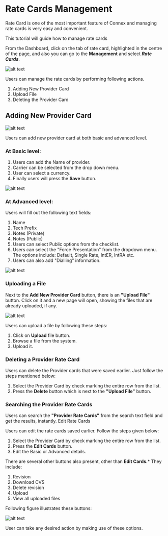 # Rate Cards Management

Rate Card is one of the most important feature of Connex and managing rate cards is very easy and convenient.

This tutorial will guide how to manage rate cards

From the Dashboard, click on the tab of rate card, highlighted in the centre of the page, and also you can go to the **Management** and select **_Rate Cards_**.

![alt text][ratecard-dashboard-new]

Users can manage the rate cards by performing following actions.

1. Adding New Provider Card
2. Upload File
3. Deleting the Provider Card

## Adding New Provider Card

![alt text][add-new-provider]

Users can add new provider card at both basic and advanced level. 

### At Basic level:

1. Users can add the Name of provider.
2. Carrier can be selected from the drop down menu.
3. User can select a currency.
4. Finally users will press the **Save** button. 

![alt text][ratecard]

### At Advanced level:

Users will fill out the following text fields:

1. Name
2. Tech Prefix
3. Notes (Private)
4. Notes (Public)
5. Users can select Public options from the checklist.
6. Users can select the "Force Presentation" from the dropdown menu. The options include: Default, Single Rate, IntER, IntRA etc.
7. Users can also add "Dialling" information.

![alt text][edit-provider-card]

### Uploading a File

Next to the **Add New Provider Card** button, there is an **"Upload File"** button. Click on it and a new page will open, showing the files that are already uploaded, if any.

![alt text][upload-file]

Users can upload a file by following these steps:
1. Click on **Upload** file button. 
2. Browse a file from the system. 
3. Upload it.

### Deleting a Provider Rate Card

Users can delete the Provider cards that were saved earlier. Just follow the steps mentioned below:

1. Select the Provider Card by check marking the entire row from the list.
2. Press the **Delete** button which is next to the **"Upload File"** button.

### Searching the Provider Rate Cards

Users can search the **"Provider Rate Cards"** from the search text field and get the results, instantly. 
Edit Rate Cards

Users can edit the rate cards saved earlier. Follow the steps given below:

1.	Select the Provider Card by check marking the entire row from the list.
2.	Press the **Edit Cards** button.
3.	Edit the Basic or Advanced details.

There are several other buttons also present, other than **Edit Cards.*** They include:

1. Revision
2. Download CVS 
3. Delete revision
4. Upload
5. View all uploaded files

Following figure illustrates these buttons:

![alt text][other-options]

User can take any desired action by making use of these options.

[ratecard-dashboard-new]: https://raw.githubusercontent.com/digipigeon/connexcs-user-docs/master/img/ratecard-dashboard-new.png "ratecard1"

[add-new-provider]: https://raw.githubusercontent.com/digipigeon/connexcs-user-docs/master/img/add-new-provider.png "add-new-provider"

[ratecard]: https://raw.githubusercontent.com/digipigeon/connexcs-user-docs/master/img/ratecard.png "ratecard"

[edit-provider-card]: https://raw.githubusercontent.com/digipigeon/connexcs-user-docs/master/img/edit-provider-card.png "edit-provider-card"

[upload-file]: https://raw.githubusercontent.com/digipigeon/connexcs-user-docs/master/img/upload-file.png "upload-file"

[other-options]: https://raw.githubusercontent.com/digipigeon/connexcs-user-docs/master/img/other-options.png "other-options"
